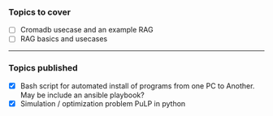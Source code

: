 ### Topics to cover
- [ ]  Cromadb usecase and an example RAG
- [ ]  RAG basics and usecases 

--------------------------------

### Topics published
- [x] Bash script for automated install of programs from one PC to Another. May be include an ansible playbook?
- [x] Simulation / optimization problem PuLP in python
